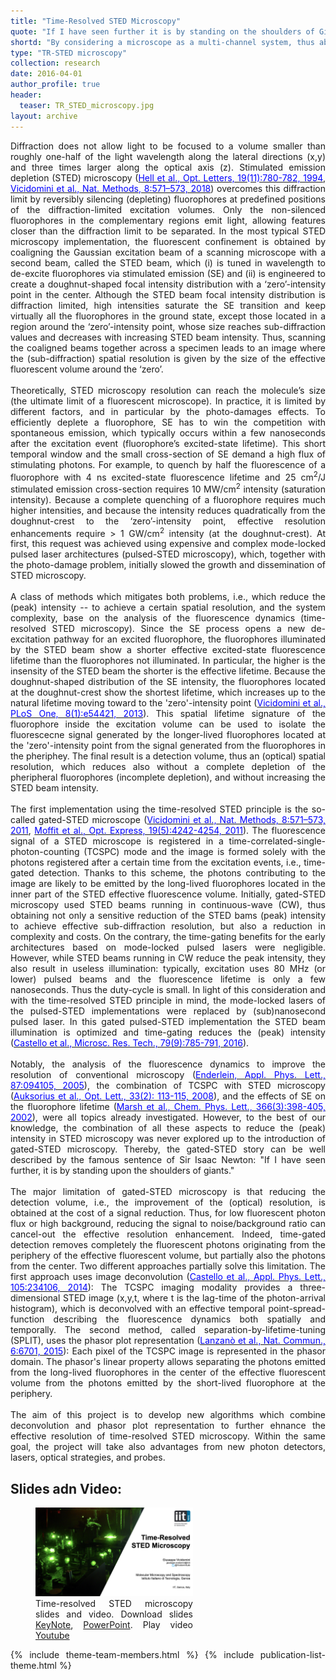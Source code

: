 ```yaml
---
title: "Time-Resolved STED Microscopy"
quote: "If I have seen further it is by standing on the shoulders of Giants (Isaac Newton)."
shortd: "By considering a microscope as a multi-channel system, thus able to trasmit not only spatial information but also other type of information, e.g., time, wavelenght, and polarzation, it has been proposed to use use these alternative chaneels to improve the spatail resolution of the microscope. Starting from this very general concept, we showed how in STED microscopy the temporal channel, and in particular the the ability to register the photon-arrival time of the fluorescent photon, can be used to improve the spatial resolution without increasing the intensity of the STED beam. The aims of this set of projects is to further explore this space-time duality and to find other applications of the above information concept to augment the characteristics of STED microscopy."
type: "TR-STED microscopy"
collection: research
date: 2016-04-01
author_profile: true
header:
  teaser: TR_STED_microscopy.jpg
layout: archive
---
```

<div style="text-align: justify">
  
Diffraction does not allow light to be focused to a volume smaller than roughly one-half of the light wavelength along the lateral directions (x,y) and three times larger along the optical axis (z). Stimulated emission depletion (STED) microscopy (<a href="https://doi.org/10.1364/OL.19.000780"><span style="color:blue">Hell et al., Opt. Letters, 19(11):780-782, 1994</span></a>, <a href="https://doi.org/10.1038/nmeth.1624"><span style="color:blue">Vicidomini et al., Nat. Methods, 8:571–573, 2018</span></a>) overcomes this diffraction limit by reversibly silencing (depleting) fluorophores at predefined positions of the diffraction-limited excitation volumes. Only the non-silenced fluorophores in the complementary regions emit light, allowing features closer than the diffraction limit to be separated. In the most typical STED microscopy implementation, the fluorescent confinement is obtained by coaligning the Gaussian excitation beam of a scanning microscope with a second beam, called the STED beam, which (i) is tuned in wavelength to de-excite fluorophores via stimulated emission (SE) and (ii) is engineered to create a doughnut-shaped focal intensity distribution with a ‘zero’-intensity point in the center. Although the STED beam focal intensity distribution is diffraction limited, high intensities saturate the SE transition and keep virtually all the fluorophores in the ground state, except those located in a region around the ‘zero’-intensity point, whose size reaches sub-diffraction values and decreases with increasing STED beam intensity. Thus, scanning the coaligned beams together across a specimen leads to an image where the (sub-diffraction) spatial resolution is given by the size of the effective fluorescent volume around the ‘zero’.
<br>
<br>
Theoretically, STED microscopy resolution can reach the molecule’s size (the ultimate limit of a fluorescent microscope). In practice, it is limited by different factors, and in particular by the photo-damages effects. To efficiently deplete a fluorophore, SE has to win the competition with spontaneous emission, which typically occurs within a few nanoseconds after the excitation event (fluorophore’s excited-state lifetime). This short temporal window and the small cross-section of SE demand a high flux of stimulating photons. For example, to quench by half the fluorescence of a fluorophore with 4 ns excited-state fluorescence lifetime and 25 cm<sup>2</sup>/J stimulated emission cross-section requires 10 MW/cm<sup>2</sup> intensity (saturation intensity). Because a complete quenching of a fluorophore requires much higher intensities, and because the intensity reduces quadratically from the doughnut-crest to the ‘zero’-intensity point, effective resolution enhancements require > 1 GW/cm<sup>2</sup> intensity (at the doughnut-crest). At first, this request was achieved using expensive and complex mode-locked pulsed laser architectures (pulsed-STED microscopy), which, together with the photo-damage problem, initially slowed the growth and dissemination of STED microscopy. 
<br>
<br>
A class of methods which mitigates both problems, i.e., which reduce the (peak) intensity -- to achieve a certain spatial resolution, and the system complexity, base on the analysis of the fluorescence dynamics (time-resolved STED microscopy). Since the SE process opens a new de-excitation pathway for an excited fluorophore, the fluorophores illuminated by the STED beam show a shorter effective excited-state fluorescence lifetime than the fluorophores not illuminated. In particular, the higher is the insensity of the STED beam the shorter is the effective lifetime. Because the doughnut-shaped distribution of the SE intensity, the fluorophores located at the doughnut-crest show the shortest lifetime, which increases up to the natural lifetime moving toward to the 'zero'-intensity point (<a href="https://doi.org/10.1371/journal.pone.0054421"><span style="color:blue">Vicidomini et al., PLoS One, 8(1):e54421, 2013</span></a>). This spatial lifetime signature of the fluorophore inside the excitation volume can be used to isolate the fluorescecne signal generated by the longer-lived fluorophores located at the 'zero'-intensity point from the signal generated from the fluorophores in the pheriphey. The final result is a detection volume, thus an (optical) spatial resolution, which reduces also without a complete depletion of the pheripheral fluorophores (incomplete depletion), and without increasing the STED beam intensity. 
<br>
<br>
The first implementation using the time-resolved STED principle is the so-called gated-STED microscope (<a href="https://doi.org/10.1038/nmeth.1624"><span style="color:blue">Vicidomini et al., Nat. Methods, 8:571–573, 2011</span></a>, <a href="https://doi.org/10.1364/OE.19.004242"><span style="color:blue">Moffit et al., Opt. Express, 19(5):4242-4254, 2011</span></a>). The fluorescence signal of a STED microscope is registered in a time-correlated-single-photon-counting (TCSPC) mode and the image is formed solely with the photons registered after a certain time from the excitation events, i.e., time-gated detection. Thanks to this scheme, the photons contributing to the image are likely to be emitted by the long-lived fluorophores located in the inner part of the STED effective fluorescence volume. Initially, gated-STED microscopy used STED beams running in continuous-wave (CW), thus obtaining not only a sensitive reduction of the STED bams (peak) intensity to achieve effective sub-diffraction resolution, but also a reduction in complexity and costs. On the contrary, the time-gating benefits for the early architectures based on mode-locked pulsed lasers were negligible. However, while STED beams running in CW reduce the peak intensity, they also result in useless illumination: typically, excitation uses 80 MHz (or lower) pulsed beams and the fluorescence lifetime is only a few nanoseconds. Thus the duty-cycle is small. In light of this consideration and with the time-resolved STED principle in mind, the mode-locked lasers of the pulsed-STED implementations were replaced by (sub)nanosecond pulsed laser. In this gated pulsed-STED implementation the STED beam illumination is optimized and time-gating reduces the (peak) intensity (<a href="https://doi.org/10.1002/jemt.22716"><span style="color:blue">Castello et al., Microsc. Res. Tech., 79(9):785-791, 2016</span></a>).
<br>
<br>
Notably, the analysis of the fluorescence dynamics to improve the resolution of conventional microscopy (<a href="https://doi.org/10.1063/1.2034116"><span style="color:blue">Enderlein, Appl. Phys. Lett., 87:094105, 2005</span></a>), the combination of TCSPC with STED microscopy (<a href="https://doi.org/10.1364/OL.33.000113"><span style="color:blue">Auksorius et al., Opt. Lett., 33(2): 113-115, 2008</span></a>), and the effects of SE on the fluorophore lifetime (<a href="https://doi.org/10.1016/S0009-2614(02)01538-5"><span style="color:blue">Marsh et al., Chem. Phys. Lett., 366(3):398-405, 2002</span></a>), were all topics already investigated. However, to the best of our knowledge, the combination of all these aspects to reduce the (peak) intensity in STED microscopy was never explored up to the introduction of gated-STED microscopy. Thereby, the gated-STED story can be well described by the famous sentence of Sir Isaac Newton: "If I have seen further, it is by standing upon the shoulders of giants."
<br>
<br>
The major limitation of gated-STED microscopy is that reducing the detection volume, i.e., the improvement of the (optical) resolution, is obtained at the cost of a signal reduction. Thus, for low fluorescent photon flux or high background, reducing the signal to noise/background ratio can cancel-out the effective resolution enhancement. Indeed, time-gated detection removes completely the fluorescent photons originating from the periphery of the effective fluorescent volume, but partially also the photons from the center. Two different approaches partially solve this limitation. The first approach uses image deconvolution (<a href="https://doi.org/10.1063/1.4904092"><span style="color:blue">Castello et al., Appl. Phys. Lett., 105:234106, 2014</span></a>): The TCSPC imaging modality provides a three-dimensional STED image (x,y,t, where t is the lag-time of the photon-arrival histogram), which is deconvolved with an effective temporal point-spread-function describing the fluorescence dynamics both spatially and temporally. The second method, called separation-by-lifetime-tuning (SPLIT), uses the phasor plot representation (<a href="https://doi.org/10.1038/ncomms7701"><span style="color:blue">Lanzanò et al., Nat. Commun., 6:6701, 2015</span></a>): Each pixel of the TCSPC image is represented in the phasor domain. The phasor's linear property allows separating the photons emitted from the long-lived fluorophores in the center of the effective fluorescent volume from the photons emitted by the short-lived fluorophore at the periphery.
<br>
<br>
The aim of this project is to develop new algorithms which combine deconvolution and phasor plot representation to further ehnance the effective resolution of time-resolved STED microscopy. Within the same goal, the project will take also advantages from new photon detectors, lasers, optical strategies, and probes.     

<!--- Within the STED microscopy scenario our group developed and is developing a series of innovative methods which reduce the illumination (peak) intensity required by STED microscopy, thus providing great benefits for long-term live-cell imaging applications.
<br>
<br>
A first method explores the spectral condition at the basis of STED microscopy. STED microscopy improves the spatial resolution by depleting -- via stimulated emission (SE) -- the fluorescence from the periphery of the excitation spot of a conventional laser scanning microscope. The depletion is induced by a second doughnut-shaped beam, the STED beam, which is overlapped with the excitation beam and is red-shifted in wavelength, with respect to the fluorophore emission peak. Such red-shifting helps to avoid direct excitation of the fluorophore with the STED beam, which would otherwise introduce a strong (anti-Stokes emission) background in the image, but reduces the efficiency of the SE depletion, thus requiring an increase of the intensity of the STED beam to achieve effective sub-diffraction resolution. We introduce a synchronous detection scheme into the STED architecture (sync-STED microscopy), which is able to suppress the anti-Stokes emission background. In short, sync-STED microscopy allows for STED beam with wavelength closer to the fluorophore emission peak -- higher efficiency of SE, thus it allows for reducing the illumination to obtain background-free high-resolution STED images.
<br>
<br>
A second class of methods explores the temporal condition at the basis of STED microscopy. For a given number of stimulating photons (STED beam intensity), the higher depletion -- thus the higher resolution -- is obtained when the photons acts immediately after the fluorophores have been excited. For this reason, the most effective STED microscopy architecture uses synchronised excitation and STED pulsed beams laser. However, the high peak intensity typical of picosecond pulsed lasers can induce substantial photo-bleaching and photo-toxicity. We demonstrated that implementing STED microscopy with a (sub-)nanosecond pulsed STED beam -- lower peak intensity, but lower depletion -- reduces photo-damages, whilst time-gated detection compensates for the reduction of depletion. More, recently we also solved the draw-back of time-gated detection, i.e., the reduction of signal-to-noise ratio (SNR). We implemented a time-resolved STED microscope and we used the phasor analysis of the pixels' fluorescent dynamics to compensate for the inefficient depletion of the (sub-)nano-second laser. We also demonstrated that \textbf{the phasor analysis can be combined with two-photon-excitation STED (2PE-STED) microscopy to achieve deep high-resolution imaging} also with low-efficiency -- from a SE point of view -- continuous-wave STED beam.
<br>
<br>
While STED microscopy provides exquisite nanoscale structural information, its point-scanning architecture precludes the direct observation of fast biological process, such as the diffusion of small-biomolecules (e.g., the RNA into the cytoplasm). However, by combing the ability of STED microscopy in generating nanoscale observation volumes, with the ability of fluorescence-correlation-spectroscopy (FCS) to extract the diffusion parameters of the molecules travelling across this observation volume, it is possible to reveal nanoscale spatial heterogeneity in the dynamics of different biomolecules. Our group, in collaboration with the Nanoscopy and NIC$@$IIT group of Prof. Alberto Diaspro, developed a new STED-FCS method able to reveal both spatial and temporal heterogeneity. The method uses the information provided by a time-resolved (time-correlated-single-photon-counting) STED measurement to simultaneously probe the diffusion of a class of biomolecules within decreasing observation volumes. The same method also allowed -- for the first time -- to use STED-FCS within complex three-dimensional environments, such as the cell cytoplasm.--->

<h2> Slides adn Video: </h2>
<figure style="width: 50%" class="align-center">
<img src='/slides/VicidominiG_TimeResolvedSTED_preview.001.jpeg'>
<figcaption>Time-resolved STED microscopy slides and video. Download slides <a href="/slides/VicidominiG_TimeResolvedSTED.key">KeyNote</a>, <a href="/slides/VicidominiG_TimeResolvedSTED.pptx">PowerPoint</a>. Play video <a href="https://youtu.be/wTHSFCAnWXk">Youtube</a> </figcaption>
</figure>


{% include theme-team-members.html %}
{% include publication-list-theme.html %}

